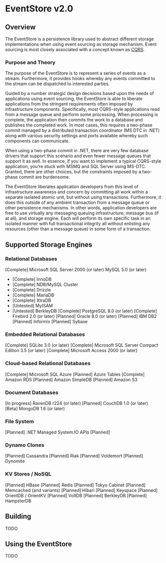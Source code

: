 EventStore v2.0
======================================================================

## Overview
The EventStore is a persistence library used to abstract different storage implementations
when using event sourcing as storage mechanism.  Event sourcing is most closely associated
with a concept known as [CQRS](http://cqrsinfo.com).

### Purpose and Theory
The purpose of the EventStore is to represent a series of events as a stream.  Furthermore,
it provides hooks whereby any events committed to the stream can be dispatched to interested
parties.

Guided by a number strategic design decisions based upon the needs of applications using event sourcing,
the EventStore is able to liberate applications from the stringent requirements often imposed by
infrastructure components.  Specifically, most CQRS-style applications read from a message queue
and perform some processing.  When processing is complete, the application then commits the work
to a database and publishes the completed work.  In most cases, this requires a two-phase commit
managed by a distributed transaction coordinator (MS DTC in .NET) along with various security settings
and ports available whereby such components can communicate.

When using a two-phase commit in .NET, there are very few database drivers that support this scenario
and even fewer message queues that support it as well.  In essence, if you want to implement a typical
CQRS-style application, you're stuck with MSMQ and SQL Server using MS-DTC.  Granted, there are
other choices, but the constraints imposed by a two-phase commit are burdensome.

The EventStore liberates application developers from this level of infrastructure awareness and
concern by committing all work within a separate isolated atomic unit, but without using transactions.
Furthermore, it does this outside of any ambient transaction from a message queue or other
persistence mechanisms.  In other words, application developers are free to use virtually any
messaging queuing infrastructure, message bus (if at all), and storage engine.  Each will perform
its own specific task in an isolated manner with full transactional integrity all without
enlisting any resources (other than a message queue) in some form of a transaction.

## Supported Storage Engines

### Relational Databases
[Complete] Microsoft SQL Server 2000 (or later)
MySQL 5.0 (or later)
* [Complete] InnoDB
* [Complete] NDB/MySQL Cluster
* [Complete] Drizzle
* [Complete] MariaDB
* [Complete] XtraDB
* [Untested] MyISAM
* [Untested] BerkleyDB
[Complete] PostgreSQL 8.0 (or later)
[Complete] Firebird 2.0 (or later)
[Planned] Oracle 8.0 (or later)
[Planned] IBM DB2
[Planned] Informix
[Planned] Sybase

### Embedded Relational Databases
[Complete] SQLite 3.0 (or later)
[Complete] Microsoft SQL Server Compact Edition 3.5 (or later)
[Complete] Microsoft Access 2000 (or later)

### Cloud-based Relational Databases
[Complete] Microsoft SQL Azure
[Planned] Azure Tables
[Complete] Amazon RDS
[Planned] Amazon SimpleDB
[Planned] Amazon S3

### Document Databases
[In progress] RavenDB r224 (or later)
[Planned] CouchDB 1.0 (or later)
[Beta] MongoDB 1.6 (or later)

### File System
[Planned] .NET Managed System.IO APIs [Planned]

### Dynamo Clones
[Planned] Cassandra
[Planned] Riak
[Planned] Voldemort
[Planned] Dynomite

### KV Stores / NoSQL
[Planned] HBase
[Planned] Redis
[Planned] Tokyo Cabinet
[Planned] Memcached (and variants)
[Planned] Hibari
[Planned] Keyspace
[Planned] OrientDB / OrientKV
[Planned] VoltDB
[Planned] BerkleyDB
[Planned] HampsterDB

## Building
TODO

## Using the EventStore
TODO